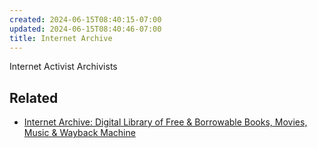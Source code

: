 ```yaml
---
created: 2024-06-15T08:40:15-07:00
updated: 2024-06-15T08:40:46-07:00
title: Internet Archive
---
```


Internet Activist Archivists

## Related

* [Internet Archive: Digital Library of Free & Borrowable Books, Movies, Music & Wayback Machine](https://archive.org)
